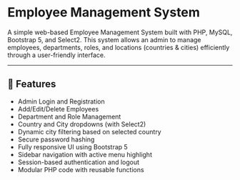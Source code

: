 # Employee Management System

A simple web-based Employee Management System built with PHP, MySQL, Bootstrap 5, and Select2. This system allows an admin to manage employees, departments, roles, and locations (countries & cities) efficiently through a user-friendly interface.

---

## 🚀 Features

- Admin Login and Registration
- Add/Edit/Delete Employees
- Department and Role Management
- Country and City dropdowns (with Select2)
- Dynamic city filtering based on selected country
- Secure password hashing
- Fully responsive UI using Bootstrap 5
- Sidebar navigation with active menu highlight
- Session-based authentication and logout
- Modular PHP code with reusable functions


